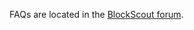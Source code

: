 <!-- faq.md -->

FAQs are located in the [BlockScout forum](https://forum.poa.network/c/blockscout/wiki).